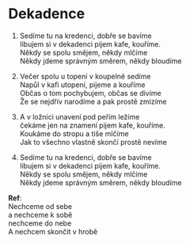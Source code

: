 # Dekadence

1. Sedíme tu na kredenci, dobře se bavíme   
libujem si v dekadenci pijem kafe, kouříme.  
Někdy se spolu smějem, někdy mlčíme  
Někdy jdeme správným směrem, někdy bloudíme  

2. Večer spolu u topení v koupelně sedíme   
Napůl v kafi utopení, pijeme a  kouříme  
Občas o tom pochybujem, občas se divíme  
Že se nejdřív narodíme a pak prostě zmizíme  

3. A v ložnici unavení pod peřím ležíme   
čekáme jen na znamení pijem kafe, kouříme.  
Koukáme do stropu a tiše mlčíme  
Jak to všechno vlastně skončí prostě nevíme  

4. Sedíme tu na kredenci, dobře se bavíme  
libujem si v dekadenci pijem kafe, kouříme.  
Někdy se spolu smějem, někdy mlčíme  
Někdy jdeme správným směrem, někdy bloudíme  

**Ref**:  
Nechceme od sebe  
a nechceme k sobě  
nechceme do nebe  
A nechcem skončit v hrobě 